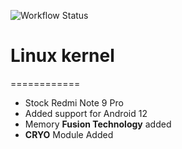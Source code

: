 ![Workflow Status](https://github.com/wolverine998/kernel_xiaomi_joyeuse/actions/workflows/build-release.yml/badge.svg)
# Linux kernel
============

* Stock Redmi Note 9 Pro
* Added support for Android 12
* Memory **Fusion Technology** added
* **CRYO** Module Added
